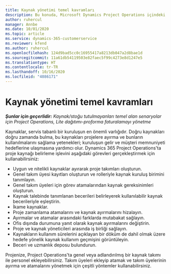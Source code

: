```yaml
---
title: Kaynak yönetimi temel kavramları
description: Bu konuda, Microsoft Dynamics Project Operations içindeki kaynak yönetimi özellikleri hakkında bilgiler sağlanmaktadır.
author: ruhercul
manager: Annbe
ms.date: 10/01/2020
ms.topic: article
ms.service: dynamics-365-customerservice
ms.reviewer: kfend
ms.author: ruhercul
ms.openlocfilehash: 124d9bad5cc0c16955417a8213db047a2d8bae1d
ms.sourcegitcommit: 11a61db54119503e82faec5f99c4273e8d1247e5
ms.translationtype: HT
ms.contentlocale: tr-TR
ms.lasthandoff: 10/16/2020
ms.locfileid: "4086171"
---
```

# <a name="resource-management-key-concepts"></a>Kaynak yönetimi temel kavramları

_**Şunlar için geçerlidir:** Kaynak/stoğu tutulmayanları temel alan senaryolar için Project Operations, Lite dağıtımı-proforma faturalamayı yönetme_

Kaynaklar, servis tabanlı bir kuruluşun en önemli varlığıdır. Doğru kaynakları doğru zamanda bulma, bu kaynakları projelere ayırma ve bunların kullanılmalarını sağlama yetenekleri; kuruluşun gelir ve müşteri memnuniyeti hedeflerine ulaşmasına yardımcı olur. Dynamics 365 Project Operations'ta proje kaynağı belirleme işlevini aşağıdaki görevleri gerçekleştirmek için kullanabilirsiniz:

- Uygun ve nitelikli kaynaklar ayırarak proje takımları oluşturun.
- Genel takım üyesi kayıtları oluşturun ve rolleriyle kaynak kuruluş birimini tanımlayın.
- Genel takım üyeleri için görev atamalarından kaynak gereksinimleri oluşturun.
- Kaynak talebinde tanımlanan becerileri belirleyerek kullanılabilir kaynak becerileriyle eşleştirin.
- İkame kaynaklar.
- Proje zamanlama atamalarını ve kaynak ayırmalarını hizalayın.
- Ayırmalar ve atamalar arasındaki farklarda mutabakat sağlayın.
- Ofis dışında durumuna yanıt olarak kaynak ayırmalarını değiştirin.
- Proje ve kaynak yöneticileri arasında iş birliği sağlayın.
- Kaynakların kullanım sürelerini açıklayan bir döküm de dahil olmak üzere hedefe yönelik kaynak kullanım geçmişini görüntüleyin.
- Beceri ve uzmanlık deposu bulundurun.


Projenize, Project Operations'ta genel veya adlandırılmış bir kaynak takımı ile personel ekleyebilirsiniz. Takım üyeleri ekleyip atamak ve takım üyelerinin ayırma ve atamalarını yönetmek için çeşitli yöntemler kullanabilirsiniz. 
